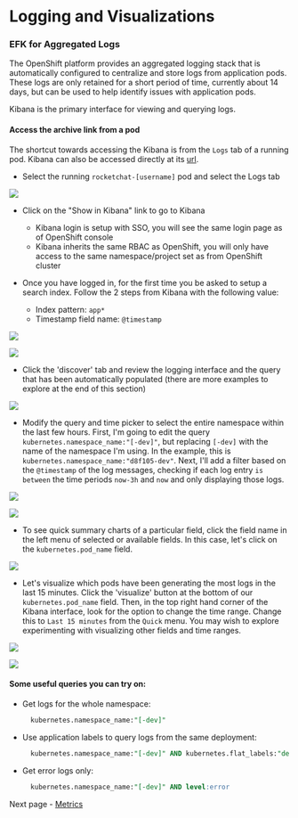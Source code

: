 # Logging and Visualizations

### EFK for Aggregated Logs
The OpenShift platform provides an aggregated logging stack that is automatically configured to centralize and store logs from application pods. These logs are only retained for a short period of time, currently about 14 days, but can be used to help identify issues with application pods. 

Kibana is the primary interface for viewing and querying logs. 

#### Access the archive link from a pod
The shortcut towards accessing the Kibana is from the `Logs` tab of a running pod. Kibana can also be accessed directly at its [url](https://kibana-openshift-logging.apps.silver.devops.gov.bc.ca/).


- Select the running `rocketchat-[username]` pod and select the Logs tab

<kbd>![](./images/10_logging_01.png)</kbd>

- Click on the "Show in Kibana" link to go to Kibana
  - Kibana login is setup with SSO, you will see the same login page as of OpenShift console
  - Kibana inherits the same RBAC as OpenShift, you will only have access to the same namespace/project set as from OpenShift cluster

- Once you have logged in, for the first time you be asked to setup a search index. Follow the 2 steps from Kibana with the following value:
  - Index pattern: `app*`
  - Timestamp field name: `@timestamp`

<kbd>![](./images/10_logging_setup_01.png)</kbd>

<kbd>![](./images/10_logging_setup_02.png)</kbd>


- Click the 'discover' tab and review the logging interface and the query that has been automatically populated (there are more examples to explore at the end of this section)

<kbd>![](./images/10_logging_02.png)</kbd>

- Modify the query and time picker to select the entire namespace within the last few hours. First, I'm going to edit the query `kubernetes.namespace_name:"[-dev]"`, but replacing `[-dev]` with the name of the namespace I'm using. In the example, this is `kubernetes.namespace_name:"d8f105-dev"`. Next, I'll add a filter based on the `@timestamp` of the log messages, checking if each log entry `is between` the time periods `now-3h` and `now` and only displaying those logs.    

<kbd>![](./images/10_logging_03.png)</kbd>

<kbd>![](./images/12_kibana_filter.png)</kbd>

- To see quick summary charts of a particular field, click the field name in the left menu of selected or available fields. In this case, let's click on the `kubernetes.pod_name` field. 

<kbd>![](./images/12_kibana_timestamp.png)</kbd>

- Let's visualize which pods have been generating the most logs in the last 15 minutes.  Click the 'visualize' button at the bottom of our `kubernetes.pod_name` field. Then, in the top right hand corner of the Kibana interface, look for the option to change the time range. Change this to `Last 15 minutes` from the `Quick` menu. You may wish to explore experimenting with visualizing other fields and time ranges. 

<kbd>![](./images/12_kibana_time_range.png)</kbd>

<kbd>![](./images/12_kibana_visualization.png)</kbd>

#### Some useful queries you can try on:
- Get logs for the whole namespace: 
  ```sql
    kubernetes.namespace_name:"[-dev]"
  ```
- Use application labels to query logs from the same deployment:
  ```sql
    kubernetes.namespace_name:"[-dev]" AND kubernetes.flat_labels:"deployment=[deployment_name]"
  ```
- Get error logs only:
  ```sql
    kubernetes.namespace_name:"[-dev]" AND level:error
  ```

Next page - [Metrics](./13_metrics.md)
